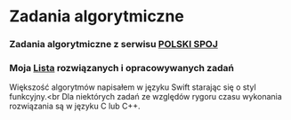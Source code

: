 # Zadania algorytmiczne

### Zadania algorytmiczne z serwisu [POLSKI SPOJ](https://pl.spoj.com)<br>
### Moja [Lista](https://pl.spoj.com/users/adalherm/) rozwiązanych i opracowywanych zadań

Większość algorytmów napisałem w języku Swift starając się o styl funkcyjny.<br
Dla niektórych zadań ze względów rygoru czasu wykonania rozwiązania są w języku C lub C++.

